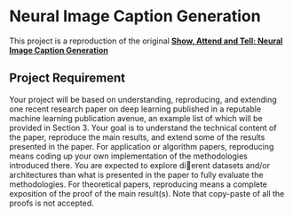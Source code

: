 # Neural Image Caption Generation
This project is a reproduction of the original [**Show, Attend and Tell: Neural Image Caption Generation**](https://arxiv.org/abs/1502.03044)

## Project Requirement
Your project will be based on understanding, reproducing, and extending one recent research paper on deep learning published in a reputable machine learning publication avenue, an example list of which will be provided in Section 3. Your goal is to understand the technical content of the paper, reproduce the main results, and extend some of the results presented in the paper. For application or algorithm papers, reproducing means coding up your own implementation of the methodologies introduced there. You are expected to explore dierent datasets and/or architectures than what is presented in the paper to fully evaluate the methodologies. For theoretical papers, reproducing means a complete exposition of the proof of the main result(s). Note that copy-paste of all the proofs is not accepted.

